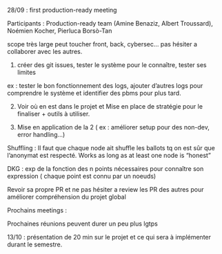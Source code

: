 ﻿28/09 : first production-ready meeting

Participants : Production-ready team (Amine Benaziz, Albert Troussard), Noémien Kocher, Pierluca Borsò-Tan




scope très large peut toucher front, back, cybersec… pas hésiter a collaborer avec les autres.


1) créer des git issues, tester le système pour le connaître, tester ses limites

ex : tester le bon fonctionnement des logs, ajouter d’autres logs pour comprendre le système et identifier des pbms pour plus tard.

2) Voir où en est dans le projet et Mise en place de stratégie pour le finaliser + outils à utiliser.

3) Mise en application de la 2 ( ex : améliorer setup pour des non-dev, error handling…)



Shuffling : Il faut que chaque node ait shuffle les ballots tq on est sûr que l’anonymat est respecté. Works as long as at least one node is “honest”

DKG : exp de la fonction des n points nécessaires pour connaître son expression ( chaque point est connu par un noeuds)

Revoir sa propre PR et ne pas hésiter a review les PR des autres pour améliorer compréhension du projet global

Prochains meetings :

Prochaines réunions peuvent durer un peu plus lgtps

13/10 : présentation de 20 min sur le projet et ce qui sera à implémenter durant le semestre.


